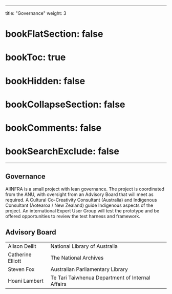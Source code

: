 
---
title: "Governance"
weight: 3
# bookFlatSection: false
# bookToc: true
# bookHidden: false
# bookCollapseSection: false
# bookComments: false
# bookSearchExclude: false
---


## Governance 

AIINFRA is a small project with lean governance. The project is coordinated from the ANU, with oversight from an Advisory Board that will meet as required. A Cultural Co-Creativity Consultant (Australia) and Indigenous Consultant (Aotearoa / New Zealand) guide Indigenous aspects of the project. An international Expert User Group will test the prototype and be offered opportunities to review the test harness and framework. 

## Advisory Board
|            |                                                  |
| ------------------ | ----------------------------------------------------- |
| Alison Dellit     | National Library of Australia          |
| Catherine Elliott   | The National Archives              |
| Steven Fox    | Australian Parliamentary Library          |
| Hoani Lambert | Te Tari Taiwhenua Department of Internal Affairs |


